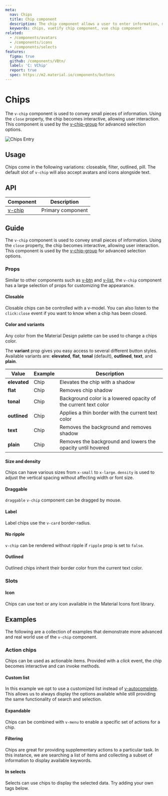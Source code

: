```yaml
---
meta:
  nav: Chips
  title: Chip component
  description: The chip component allows a user to enter information, make selections, filter content or trigger actions.
  keywords: chips, vuetify chip component, vue chip component
related:
  - /components/avatars
  - /components/icons
  - /components/selects
features:
  figma: true
  github: /components/VBtn/
  label: 'C: VChip'
  report: true
  spec: https://m2.material.io/components/buttons
---
```


# Chips

The `v-chip` component is used to convey small pieces of information. Using the `close` property, the chip becomes interactive, allowing user interaction. This component is used by the [v-chip-group](/components/chip-groups) for advanced selection options.

![Chips Entry](https://cdn.vuetifyjs.com/docs/images/components/v-chip/v-chip-entry.png)

<page-features />

## Usage

Chips come in the following variations: closeable, filter, outlined, pill. The default slot of `v-chip` will also accept avatars and icons alongside text.

<usage name="v-chip" />

<entry />

## API

| Component | Description |
| - | - |
| [v-chip](/api/v-chip/) | Primary component |

<api-inline hide-links />

## Guide

The `v-chip` component is used to convey small pieces of information. Using the `close` property, the chip becomes interactive, allowing user interaction. This component is used by the [v-chip-group](/components/chip-groups) for advanced selection options.

### Props

Similar to other components such as [v-btn](/components/buttons/) and [v-list](/components/lists/), the `v-chip` component has a large selection of props for customizing the appearance.

#### Closable

Closable chips can be controlled with a v-model. You can also listen to the `click:close` event if you want to know when a chip has been closed.

<example file="v-chip/prop-closable" />

#### Color and variants

Any color from the Material Design palette can be used to change a chips color.

<example file="v-chip/prop-colored" />

The **variant** prop gives you easy access to several different button styles. Available variants are: **elevated**, **flat**, **tonal** (default), **outlined**, **text**, and **plain**.

| Value        | Example                                                  | Description                                                     |
|--------------|----------------------------------------------------------|-----------------------------------------------------------------|
| **elevated** | <v-chip color="primary" variant="elevated">Chip</v-chip> | Elevates the chip with a shadow                               |
| **flat**     | <v-chip color="primary" variant="flat">Chip</v-chip>     | Removes chip shadow                                           |
| **tonal**    | <v-chip color="primary" variant="tonal">Chip</v-chip>    | Background color is a lowered opacity of the current text color |
| **outlined** | <v-chip color="primary" variant="outlined">Chip</v-chip> | Applies a thin border with the current text color               |
| **text**     | <v-chip color="primary" variant="text">Chip</v-chip>     | Removes the background and removes shadow                       |
| **plain**    | <v-chip color="primary" variant="plain">Chip</v-chip>    | Removes the background and lowers the opacity until hovered     |

#### Size and density

Chips can have various sizes from `x-small` to `x-large`. `density` is used to adjust the vertical spacing without affecting width or font size.

<example file="v-chip/prop-sizes" />

#### Draggable

`draggable` `v-chip` component can be dragged by mouse.

<example file="v-chip/prop-draggable" />

#### Label

Label chips use the `v-card` border-radius.

<example file="v-chip/prop-label" />

#### No ripple

`v-chip` can be rendered without ripple if `ripple` prop is set to `false`.

<example file="v-chip/prop-no-ripple" />

#### Outlined

Outlined chips inherit their border color from the current text color.

<example file="v-chip/prop-outlined" />

### Slots

#### Icon

Chips can use text or any icon available in the Material Icons font library.

<example file="v-chip/slot-icon" />

## Examples

The following are a collection of examples that demonstrate more advanced and real world use of the `v-chip` component.

### Action chips

Chips can be used as actionable items. Provided with a _click_ event, the chip becomes interactive and can invoke methods.

<example file="v-chip/event-action-chips" />

#### Custom list

In this example we opt to use a customized list instead of [v-autocomplete](/components/autocompletes). This allows us to always display the options available while still providing the same functionality of search and selection.

<example file="v-chip/misc-custom-list" />

#### Expandable

Chips can be combined with `v-menu` to enable a specific set of actions for a chip.

<example file="v-chip/misc-expandable" />

#### Filtering

Chips are great for providing supplementary actions to a particular task. In this instance, we are searching a list of items and collecting a subset of information to display available keywords.

<example file="v-chip/misc-filtering" />

#### In selects

Selects can use chips to display the selected data. Try adding your own tags below.

<example file="v-chip/misc-in-selects" />
